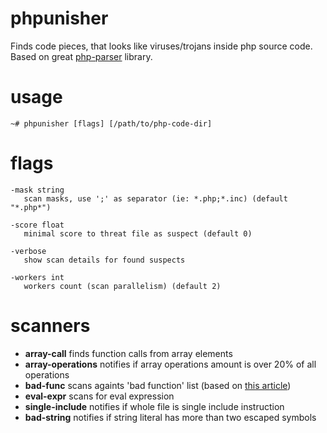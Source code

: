 # phpunisher
Finds code pieces, that looks like viruses/trojans inside php source code.
Based on great [php-parser](https://github.com/z7zmey/php-parser) library.

# usage
```
~# phpunisher [flags] [/path/to/php-code-dir]
```

# flags
```
-mask string
   scan masks, use ';' as separator (ie: *.php;*.inc) (default "*.php*")

-score float
   minimal score to threat file as suspect (default 0)

-verbose
   show scan details for found suspects

-workers int
   workers count (scan parallelism) (default 2)
```

# scanners

- **array-call** finds function calls from array elements
- **array-operations** notifies if array operations amount is over 20% of all operations
- **bad-func** scans againts 'bad function' list (based on [this article](https://habr.com/en/company/modesco/blog/472092))
- **eval-expr** scans for eval expression
- **single-include** notifies if whole file is single include instruction
- **bad-string** notifies if string literal has more than two escaped symbols

